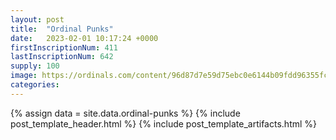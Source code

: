 ```yaml
---
layout: post
title:  "Ordinal Punks"
date:   2023-02-01 10:17:24 +0000
firstInscriptionNum: 411
lastInscriptionNum: 642
supply: 100
image: https://ordinals.com/content/96d87d7e59d75ebc0e6144b09fdd96355fcdaa86fd098d64c46f19a424012bbei0
categories:
---
```

{% assign data = site.data.ordinal-punks %}
{% include post_template_header.html %}
{% include post_template_artifacts.html %}